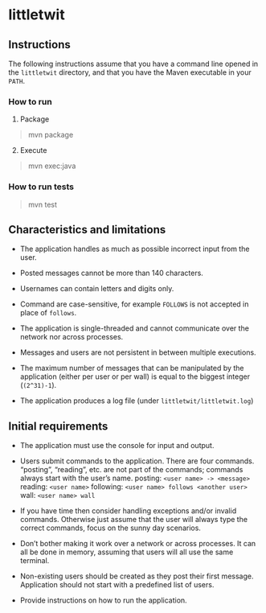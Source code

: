 # littletwit

## Instructions

The following instructions assume that you have a command line opened in the `littletwit` directory, and that you have the Maven executable in your `PATH`.

### How to run

1. Package

> mvn package

2. Execute

> mvn exec:java

### How to run tests

> mvn test


## Characteristics and limitations

* The application handles as much as possible incorrect input from the user.

* Posted messages cannot be more than 140 characters.

* Usernames can contain letters and digits only.

* Command are case-sensitive, for example `FOLLOWS` is not accepted in place of `follows`.

* The application is single-threaded and cannot communicate over the network nor across processes.

* Messages and users are not persistent in between multiple executions.

* The maximum number of messages that can be manipulated by the application (either per user or per wall) is equal to the biggest integer (`(2^31)-1`).

* The application produces a log file (under `littletwit/littletwit.log`)


## Initial requirements

* The application must use the console for input and output.

* Users submit commands to the application. There are four commands.
“posting”, “reading”, etc. are not part of the commands; commands
always start with the user’s name. posting: `<user name> ->
<message>` reading: `<user name>` following: `<user name>
follows <another user>` wall: `<user name> wall`

* If you have time then consider handling exceptions and/or invalid
commands. Otherwise just assume that the user will always type the
correct commands, focus on the sunny day scenarios.

* Don’t bother making it work over a network or across processes. It can all be
done in memory, assuming that users will all use the same terminal.

* Non-existing users should be created as they post their first message.
Application should not start with a predefined list of users.

* Provide instructions on how to run the application.

